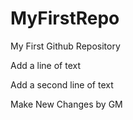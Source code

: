 # MyFirstRepo
My First Github Repository

Add a line of text

Add a second line of text

Make New Changes by GM
